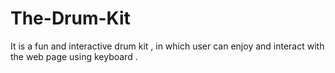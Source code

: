 # The-Drum-Kit
It is a fun and interactive drum kit , in which user can enjoy and interact with the web page using keyboard .
